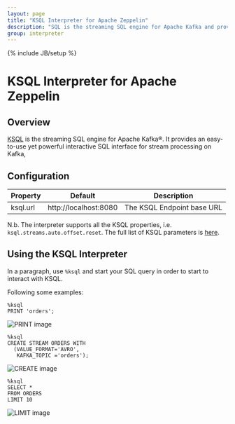 ```yaml
---
layout: page
title: "KSQL Interpreter for Apache Zeppelin"
description: "SQL is the streaming SQL engine for Apache Kafka and provides an easy-to-use yet powerful interactive SQL interface for stream processing on Kafka."
group: interpreter
---
```

<!--
Licensed under the Apache License, Version 2.0 (the "License");
you may not use this file except in compliance with the License.
You may obtain a copy of the License at

http://www.apache.org/licenses/LICENSE-2.0

Unless required by applicable law or agreed to in writing, software
distributed under the License is distributed on an "AS IS" BASIS,
WITHOUT WARRANTIES OR CONDITIONS OF ANY KIND, either express or implied.
See the License for the specific language governing permissions and
limitations under the License.
-->
{% include JB/setup %}

# KSQL Interpreter for Apache Zeppelin

<div id="toc"></div>

## Overview
[KSQL](https://www.confluent.io/product/ksql/) is the streaming SQL engine for Apache Kafka®. It provides an easy-to-use yet powerful interactive SQL interface for stream processing on Kafka,

## Configuration
<table class="table-configuration">
  <thead>
    <tr>
      <th>Property</th>
      <th>Default</th>
      <th>Description</th>
    </tr>
  </thead>
  <tbody>
    <tr>
      <td>ksql.url</td>
      <td>http://localhost:8080</td>
      <td>The KSQL Endpoint base URL</td>
    </tr>
  </tbody>
</table>

N.b. The interpreter supports all the KSQL properties, i.e. `ksql.streams.auto.offset.reset`.
The full list of KSQL parameters is [here](https://docs.confluent.io/current/ksql/docs/installation/server-config/config-reference.html).

## Using the KSQL Interpreter
In a paragraph, use `%ksql` and start your SQL query in order to start to interact with KSQL.

Following some examples:

```
%ksql
PRINT 'orders';
```

![PRINT image]({{BASE_PATH}}/assets/themes/zeppelin/img/docs-img/ksql.1.png)

```
%ksql
CREATE STREAM ORDERS WITH
  (VALUE_FORMAT='AVRO',
   KAFKA_TOPIC ='orders');
```

![CREATE image]({{BASE_PATH}}/assets/themes/zeppelin/img/docs-img/ksql.2.png)

```
%ksql
SELECT *
FROM ORDERS
LIMIT 10
```

![LIMIT image]({{BASE_PATH}}/assets/themes/zeppelin/img/docs-img/ksql.3.png)